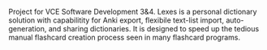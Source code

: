 Project for VCE Software Development 3&4.
Lexes is a personal dictionary solution with capabilitity for Anki export, flexibile text-list import, auto-generation, and sharing dictionaries. It is designed to speed up the tedious manual flashcard creation process seen in many flashcard programs.
